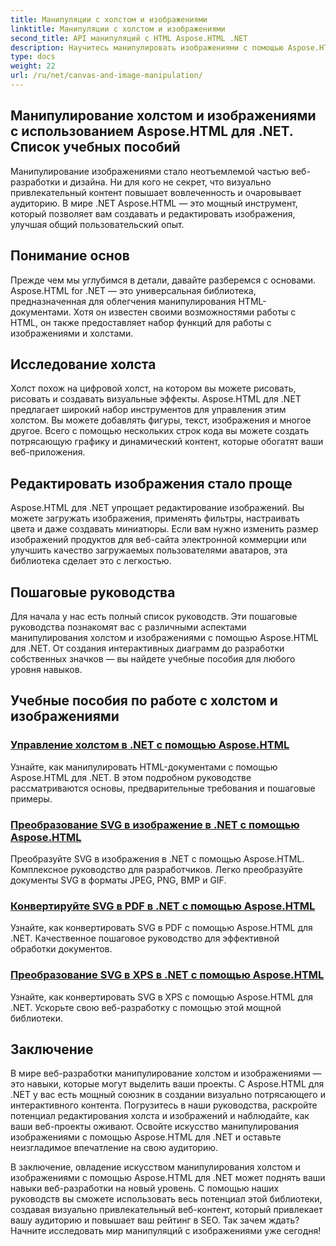 ```yaml
---
title: Манипуляции с холстом и изображениями
linktitle: Манипуляции с холстом и изображениями
second_title: API манипуляций с HTML Aspose.HTML .NET
description: Научитесь манипулировать изображениями с помощью Aspose.HTML для .NET с помощью пошаговых руководств. Откройте для себя возможности холста и редактирования изображений.
type: docs
weight: 22
url: /ru/net/canvas-and-image-manipulation/
---
```


## Манипулирование холстом и изображениями с использованием Aspose.HTML для .NET. Список учебных пособий

Манипулирование изображениями стало неотъемлемой частью веб-разработки и дизайна. Ни для кого не секрет, что визуально привлекательный контент повышает вовлеченность и очаровывает аудиторию. В мире .NET Aspose.HTML — это мощный инструмент, который позволяет вам создавать и редактировать изображения, улучшая общий пользовательский опыт.

## Понимание основ

Прежде чем мы углубимся в детали, давайте разберемся с основами. Aspose.HTML for .NET — это универсальная библиотека, предназначенная для облегчения манипулирования HTML-документами. Хотя он известен своими возможностями работы с HTML, он также предоставляет набор функций для работы с изображениями и холстами.

## Исследование холста

Холст похож на цифровой холст, на котором вы можете рисовать, рисовать и создавать визуальные эффекты. Aspose.HTML для .NET предлагает широкий набор инструментов для управления этим холстом. Вы можете добавлять фигуры, текст, изображения и многое другое. Всего с помощью нескольких строк кода вы можете создать потрясающую графику и динамический контент, которые обогатят ваши веб-приложения.

## Редактировать изображения стало проще

Aspose.HTML для .NET упрощает редактирование изображений. Вы можете загружать изображения, применять фильтры, настраивать цвета и даже создавать миниатюры. Если вам нужно изменить размер изображений продуктов для веб-сайта электронной коммерции или улучшить качество загружаемых пользователями аватаров, эта библиотека сделает это с легкостью.

## Пошаговые руководства

Для начала у нас есть полный список руководств. Эти пошаговые руководства познакомят вас с различными аспектами манипулирования холстом и изображениями с помощью Aspose.HTML для .NET. От создания интерактивных диаграмм до разработки собственных значков — вы найдете учебные пособия для любого уровня навыков.

## Учебные пособия по работе с холстом и изображениями
### [Управление холстом в .NET с помощью Aspose.HTML](./manipulating-canvas/)
Узнайте, как манипулировать HTML-документами с помощью Aspose.HTML для .NET. В этом подробном руководстве рассматриваются основы, предварительные требования и пошаговые примеры.
### [Преобразование SVG в изображение в .NET с помощью Aspose.HTML](./convert-svg-to-image/)
Преобразуйте SVG в изображения в .NET с помощью Aspose.HTML. Комплексное руководство для разработчиков. Легко преобразуйте документы SVG в форматы JPEG, PNG, BMP и GIF.
### [Конвертируйте SVG в PDF в .NET с помощью Aspose.HTML](./convert-svg-to-pdf/)
Узнайте, как конвертировать SVG в PDF с помощью Aspose.HTML для .NET. Качественное пошаговое руководство для эффективной обработки документов.
### [Преобразование SVG в XPS в .NET с помощью Aspose.HTML](./convert-svg-to-xps/)
Узнайте, как конвертировать SVG в XPS с помощью Aspose.HTML для .NET. Ускорьте свою веб-разработку с помощью этой мощной библиотеки.

## Заключение

В мире веб-разработки манипулирование холстом и изображениями — это навыки, которые могут выделить ваши проекты. С Aspose.HTML для .NET у вас есть мощный союзник в создании визуально потрясающего и интерактивного контента. Погрузитесь в наши руководства, раскройте потенциал редактирования холста и изображений и наблюдайте, как ваши веб-проекты оживают. Освойте искусство манипулирования изображениями с помощью Aspose.HTML для .NET и оставьте неизгладимое впечатление на свою аудиторию.

В заключение, овладение искусством манипулирования холстом и изображениями с помощью Aspose.HTML для .NET может поднять ваши навыки веб-разработки на новый уровень. С помощью наших руководств вы сможете использовать весь потенциал этой библиотеки, создавая визуально привлекательный веб-контент, который привлекает вашу аудиторию и повышает ваш рейтинг в SEO. Так зачем ждать? Начните исследовать мир манипуляций с изображениями уже сегодня!